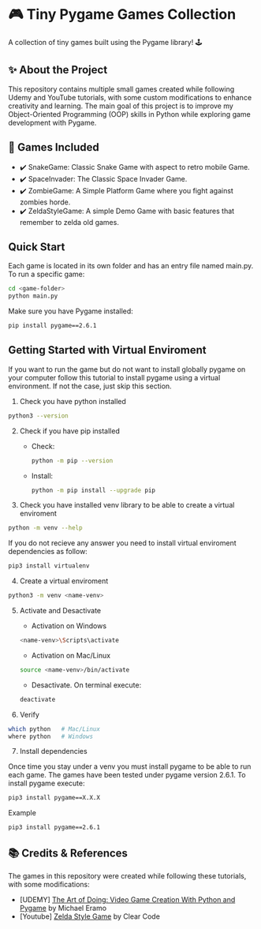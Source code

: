 # 🎮 Tiny Pygame Games Collection

A collection of tiny games built using the Pygame library! 🕹️

## ✨ About the Project
This repository contains multiple small games created while following Udemy and YouTube tutorials, with some custom modifications to enhance creativity and learning. The main goal of this project is to improve my Object-Oriented Programming (OOP) skills in Python while exploring game development with Pygame.

## 📜 Games Included
* ✔️ SnakeGame: Classic Snake Game with aspect to retro mobile Game. 
* ✔️ SpaceInvader: The Classic Space Invader Game.
* ✔️ ZombieGame: A Simple Platform Game where you fight against zombies horde.
* ✔️ ZeldaStyleGame: A simple Demo Game with basic features that remember to zelda old games.

## Quick Start

Each game is located in its own folder and has an entry file named main.py. To run a specific game:

```bash
cd <game-folder>
python main.py
```

Make sure you have Pygame installed:
```bash
pip install pygame==2.6.1
```


## Getting Started with Virtual Enviroment

If you want to run the game but do not want to install globally pygame on your computer follow this tutorial to install pygame using a virtual environment. If not the case, just skip this section.

1. Check you have python installed

```bash
python3 --version
```

2. Check if you have pip installed

   * Check:

      ```bash
      python -m pip --version
      ```

   * Install:

      ```bash
      python -m pip install --upgrade pip
      ```

1. Check you have installed venv library to be able to create a virtual enviroment

```bash
python -m venv --help
```

If you do not recieve any answer you need to install virtual enviroment dependencies as follow:

```bash
pip3 install virtualenv
```

4. Create a virtual enviroment
```bash
python3 -m venv <name-venv>
```

5. Activate and Desactivate

   * Activation on Windows
   ```bash
   <name-venv>\Scripts\activate
   ```

   * Activation on Mac/Linux
   ```bash
   source <name-venv>/bin/activate
   ```

   * Desactivate. On terminal execute:
   ```bash
   deactivate
   ```


6. Verify
```bash
which python   # Mac/Linux
where python   # Windows
```

7. Install dependencies

Once time you stay under a venv you must install pygame to be able to run each game.
The games have been tested under pygame version 2.6.1.
To install pygame execute:

```bash
pip3 install pygame==X.X.X
```

Example
```bash
pip3 install pygame==2.6.1
```

## 📚 Credits & References

The games in this repository were created while following these tutorials, with some modifications:

* [UDEMY] <a href="https://www.udemy.com/course/the-art-of-doing-video-game-creation-with-python-and-pygame/" target="_blank">The Art of Doing: Video Game Creation With Python and Pygame</a>  by Michael Eramo
* [Youtube] <a href="https://www.youtube.com/watch?v=QU1pPzEGrqw" target="_blank">Zelda Style Game</a>  by Clear Code
